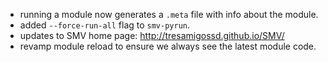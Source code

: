 * running a module now generates a `.meta` file with info about the module.
* added `--force-run-all` flag to `smv-pyrun`.
* updates to SMV home page: http://tresamigossd.github.io/SMV/
* revamp module reload to ensure we always see the latest module code.
